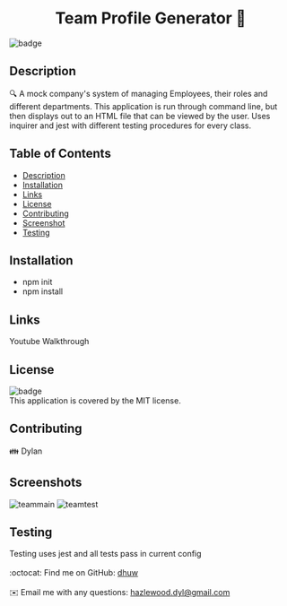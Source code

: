 <h1 align="center">Team Profile Generator 👋</h1>
  
  ![badge](https://img.shields.io/badge/license-MIT-brightgreen)<br />
  ## Description
  🔍 A mock company's system of managing Employees, their roles and different departments. This application is run through command line, but then displays out to an HTML file that can be viewed by the user. Uses inquirer and jest with different testing procedures for every class.
  ## Table of Contents
  - [Description](#description)
  - [Installation](#installation)
  - [Links](#links)
  - [License](#license)
  - [Contributing](#contributing)
  - [Screenshot](#screenshots)
  - [Testing](#testing)
  ## Installation
  - npm init
  - npm install
  
  ## Links
 Youtube Walkthrough
  ## License
  ![badge](https://img.shields.io/badge/license-MIT-brightgreen)
  <br />
  This application is covered by the MIT license. 
  ## Contributing
  👪 Dylan
  ## Screenshots
  ![teammain](https://user-images.githubusercontent.com/101857547/189793154-d3a613cb-e3b7-4089-aefb-816a63dfbcdb.png)
  ![teamtest](https://user-images.githubusercontent.com/101857547/189793162-40467d89-78c7-42ff-80d9-1cf38e747236.png)

  ## Testing
  Testing uses jest and all tests pass in current config
  <br />
  <br />
  :octocat: Find me on GitHub: [dhuw](https://github.com/dhuw)<br />
  <br />
  ✉️ Email me with any questions: hazlewood.dyl@gmail.com<br /><br />

